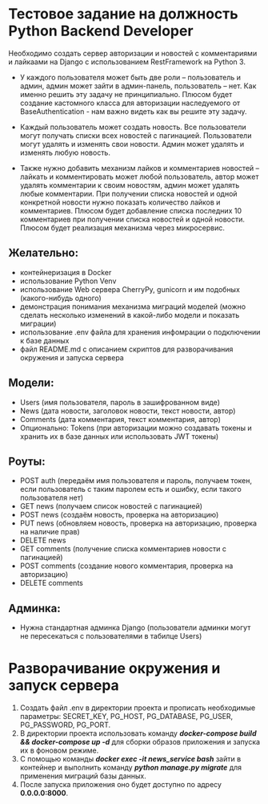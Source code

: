 # Тестовое задание на должность Python Backend Developer

Необходимо создать сервер авторизации и новостей с комментариями и лайкаами на Django с использованием
RestFramework на Python 3.

* У каждого пользователя может быть две роли – пользователь и админ, админ может зайти в админ-панель, пользователь – нет. Как 
именно решить эту задачу не принципиально. Плюсом будет создание кастомного класса для авторизации наследуемого от BaseAuthentication - нам важно видеть как вы решите эту задачу.

* Каждый пользователь может создать новость. Все пользователи могут получать списки всех новостей с пагинацией. Пользователи могут 
удалять и изменять свои новости. Админ может удалять и изменять любую новость.

* Также нужно добавить механизм лайков и комментариев новостей – лайкать и комментировать может любой пользователь, автор может 
удалять комментарии к своим новостям, админ может удалять любые комментарии. 
При получении списка новостей и одной конкретной новости нужно показать количество лайков и комментариев. Плюсом будет 
добавление списка последних 10 комментариев при получении списка новостей и одной новости.
Плюсом будет реализация механизма через микросервис.

## Желательно:
* контейнеризация в Docker
* использование Python Venv
* использование Web сервера CherryPy, gunicorn и им подобных (какого-нибудь одного)
* демонстрация понимания механизма миграций моделей (можно сделать несколько изменений в какой-либо модели и показать миграции)
* использование .env файла для хранения инфомрации о подключении к базе данных
* файл README.md с описанием скриптов для разворачивания окружения и запуска сервера

## Модели:
* Users (имя пользователя, пароль в зашифрованном виде)
* News (дата новости, заголовок новости, текст новости, автор)
* Comments (дата комментария, текст комментария, автор)
* Опционально: Tokens (при авторизации можно создавать токены и хранить их в базе данных или использовать JWT токены)

## Роуты:
* POST auth (передаём имя пользователя и пароль, получаем токен, если пользователь с таким паролем есть и ошибку, если такого пользователя нет)
* GET news (получаем список новостей с пагинацией)
* POST news (создаём новость, проверка на авторизацию)
* PUT news (обновляем новость, проверка на авторизацию, проверка на наличие прав)
* DELETE news 
* GET comments (получение списка комментариев новости с пагинацией)
* POST comments (создание нового комментария, проверка на авторизацию)
* DELETE comments

## Админка:
* Нужна стандартная админка Django (пользователи админки могут не пересекаться с пользователями в табилце Users)

# Разворачивание окружения и запуск сервера
1. Создать файл .env в директории проекта и прописать необходимые параметры: SECRET_KEY, PG_HOST, PG_DATABASE, PG_USER, PG_PASSWORD, PG_PORT.
2. В директории проекта использовать команду ***docker-compose build && docker-compose up -d*** для сборки образов приложения и запуска их в фоновом режиме.
3. С помощью команды ***docker exec -it news_service bash*** зайти в контейнер и выполнить команду ***python manage.py migrate*** для применения миграций базы данных.
4. После запуска приложения оно будет доступно по адресу **0.0.0.0:8000**.
    